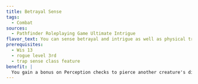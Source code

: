 ```yaml
---
title: Betrayal Sense
tags:
  - Combat
sources:
  - Pathfinder Roleplaying Game Ultimate Intrigue
flavor_text: You can sense betrayal and intrigue as well as physical traps.
prerequisites:
  - Wis 13
  - rogue level 3rd
  - trap sense class feature
benefit: |
  You gain a bonus on Perception checks to pierce another creature's disguise and Sense Motive checks to avoid being surprised by an attack. These bonuses are equal to the bonus you gain from trap sense.
---
```


